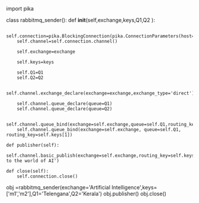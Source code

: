 import pika

class rabbitmq_sender():
    def __init__(self,exchange,keys,Q1,Q2 ):

        self.connection=pika.BlockingConnection(pika.ConnectionParameters(host='localhost'))
        self.channel=self.connection.channel()

        self.exchange=exchange

        self.keys=keys

        self.Q1=Q1
        self.Q2=Q2

        self.channel.exchange_declare(exchange=exchange,exchange_type='direct')

        self.channel.queue_declare(queue=Q1)
        self.channel.queue_declare(queue=Q2)

        self.channel.queue_bind(exchange=self.exchange,queue=self.Q1,routing_key=self.keys[0])
        self.channel.queue_bind(exchange=self.exchange, queue=self.Q1, routing_key=self.keys[1])

    def publisher(self):
        self.channel.basic_publish(exchange=self.exchange,routing_key=self.keys[1],body='Welcome to the world of AI')

    def close(self):
        self.connection.close()

obj =rabbitmq_sender(exchange='Artificial Intelligence',keys=['m1','m2'],Q1='Telengana',Q2='Kerala')
obj.publisher()
obj.close()
